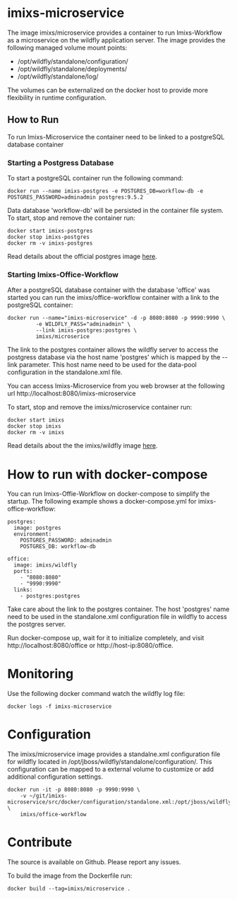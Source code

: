 # imixs-microservice

The image imixs/microservice provides a container to run Imixs-Workflow as a microservice on the wildfly application server.
The image provides the following managed volume mount points:

* /opt/wildfly/standalone/configuration/
* /opt/wildfly/standalone/deployments/
* /opt/wildfly/standalone/log/

The volumes can be externalized on the docker host to provide more flexibility in runtime configuration.


## How to Run

To run Imixs-Microservice the container need to be linked to a postgreSQL database container

### Starting a Postgress Database
To start a postgreSQL container run the following command:
	
	docker run --name imixs-postgres -e POSTGRES_DB=workflow-db -e POSTGRES_PASSWORD=adminadmin postgres:9.5.2
 
Data database 'workflow-db' will be persisted in the container file system.
To start, stop and remove the container run:

    docker start imixs-postgres
    docker stop imixs-postgres
    docker rm -v imixs-postgres 
    
Read details about the official postgres image [here](https://hub.docker.com/_/postgres/).

 
### Starting Imixs-Office-Workflow

After a postgreSQL database container with the database 'office' was started you can run the imixs/office-workflow container with a link to the postgreSQL container:    

	docker run --name="imixs-microservice" -d -p 8080:8080 -p 9990:9990 \
             -e WILDFLY_PASS="adminadmin" \
             --link imixs-postgres:postgres \
             imixs/microserice

The link to the postgres container allows the wildfly server to access the postgress database via the host name 'postgres' which is mapped by the --link parameter.  This host name need to be used for the data-pool configuration in the standalone.xml file.  

You can access Imixs-Microservice from you web browser at the following url http://localhost:8080/imixs-microservice

To start, stop and remove the imixs/microservice container run:

    docker start imixs
    docker stop imixs
    docker rm -v imixs 
    
Read details about the the imixs/wildfly image [here](https://hub.docker.com/r/imixs/wildfly/).



# How to run with docker-compose
You can run Imixs-Offie-Workflow on docker-compose to simplify the startup. 
The following example shows a docker-compose.yml for imixs-office-workflow:

	postgres:
	  image: postgres
	  environment:
	    POSTGRES_PASSWORD: adminadmin
	    POSTGRES_DB: workflow-db
	
	office:
	  image: imixs/wildfly
	  ports:
	    - "8080:8080"
	    - "9990:9990"
	  links: 
	    - postgres:postgres
 
Take care about the link to the postgres container. The host 'postgres' name need to be used in the standalone.xml configuration file in wildfly to access the postgres server.

Run docker-compose up, wait for it to initialize completely, and visit http://localhost:8080/office or http://host-ip:8080/office.

 
 
# Monitoring

Use the following docker command watch the wildfly log file:

	docker logs -f imixs-microservice

# Configuration

The imixs/microservice image provides a standalne.xml configuration file for wildfly located in /opt/jboss/wildfly/standalone/configuration/. This configuration can be mapped to a external volume to customize or add additional configuration settings. 
    
    docker run -it -p 8080:8080 -p 9990:9990 \
    	-v ~/git/imixs-microservice/src/docker/configuration/standalone.xml:/opt/jboss/wildfly/standalone/configuration/standalone.xml \
    	imixs/office-workflow
    	
# Contribute
The source is available on Github. Please report any issues.

To build the image from the Dockerfile run:

	docker build --tag=imixs/microservice .
